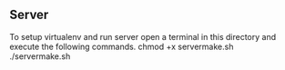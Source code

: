 Server
------
To setup virtualenv and run server open a terminal in this directory and execute the following commands.
chmod +x servermake.sh
./servermake.sh
